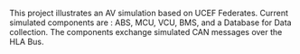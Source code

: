 This project illustrates an AV simulation based on UCEF Federates.
Current simulated components are : ABS, MCU, VCU, BMS, and a Database for Data collection. 
The components exchange simulated CAN messages over the HLA Bus.
